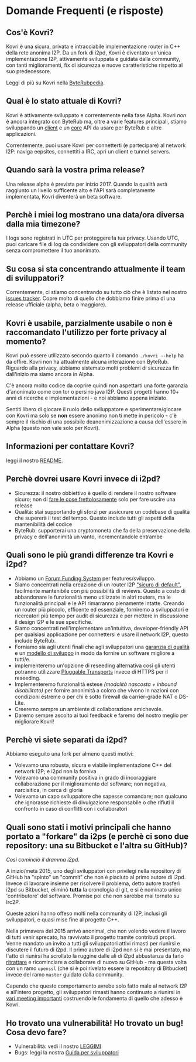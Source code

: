 # Domande Frequenti (e risposte)

## Cos'è Kovri?
Kovri è una sicura, privata e intracciabile implementazione router in C++ della rete anonima I2P. Da un fork di i2pd, Kovri è diventato un'unica implementazione I2P, attivamente sviluppata e guidata dalla community, con tanti miglioramenti, fix di sicurezza e nuove caratteristiche rispetto al suo predecessore.

Leggi di più su Kovri nella [ByteRubpedia](https://getmonero.org/resources/moneropedia/kovri).

## Qual è lo stato attuale di Kovri?
Kovri è attivamente sviluppato e correntemente nella fase Alpha. Kovri *non* è ancora integrato con ByteRub ma, oltre a varie features principali, stiamo sviluppando un [client](https://github.com/byterubpay/kovri/issues/351) e un [core](https://github.com/byterubpay/kovri/issues/350) API da usare per ByteRub e altre applicazioni.

Correntemente, puoi usare Kovri per connetterti (e partecipare) al network I2P: naviga eepsites, connettiti a IRC, apri un client e tunnel servers.

## Quando sarà la vostra prima release?
Una release alpha è prevista per inizio 2017. Quando la qualità avrà raggiunto un livello sufficente alto e l'API sarà completamente implementata, Kovri diventerà un beta software.

## Perchè i miei log mostrano una data/ora diversa dalla mia timezone?
I logs sono registrati in UTC per proteggere la tua privacy. Usando UTC, puoi caricare file di log da condividere con gli sviluppatori della community senza compromettere il tuo anonimato.

## Su cosa si sta concentrando attualmente il team di sviluppatori?
Correntemente, ci stiamo concentrando su tutto ciò che è listato nel nostro [issues tracker](https://github.com/byterubpay/kovri/issues/). Copre molto di quello che dobbiamo finire prima di una release ufficiale (alpha, beta o maggiore).

## Kovri è usabile, parzialmente usabile o non è raccomandato l'utilizzo per forte privacy al momento?
Kovri può essere utilizzato secondo quanto il comando ```./kovri --help``` ha da offire. Kovri non ha attualmente alcuna interazione con ByteRub. Riguardo alla privacy, abbiamo sistemato molti problemi di sicurezza fin dall'inizio ma siamo ancora in Alpha.

C'è ancora molto codice da coprire quindi non aspettarti una forte garanzia d'anonimato come con tor o persino java I2P. Questi progetti hanno 10+ anni di ricerche e implementazioni - e noi abbiamo appena iniziato.

Sentiti libero di giocare il ruolo dello sviluppatore e sperimentare/giocare con Kovri ma solo se **non** essere anonimo non ti mette in pericolo - c'è sempre il rischio di una possibile deanonimizzazione a causa dell'essere in Alpha (questo non vale solo per Kovri).

## Informazioni per contattare Kovri?
leggi il nostro [README](https://github.com/byterubpay/kovri/blob/master/README.md).

## Perchè dovrei usare Kovri invece di i2pd?
- Sicurezza: il nostro obbiettivo è quello di rendere il nostro software sicuro; non di [fare le cose frettolosamente](https://github.com/byterubpay/kovri/issues/65) solo per fare uscire una release
- Qualità: stai supportando gli sforzi per assicurare un codebase di qualità che supererà il test del tempo. Questo include tutti gli aspetti della mantenibilità del codice
- ByteRub: supporterai una cryptomoneta che fa della preservazione della privacy e dell'anonimità un vanto, incrementandole entrambe

## Quali sono le più grandi differenze tra Kovri e i2pd?

- Abbiamo un [Forum Funding System](https://forum.getmonero.org/8/funding-required) per features/sviluppo.
- Siamo concentrati nella creazione di un router I2P ["sicuro di default"](http://www.openbsd.org/security.html), facilmente mantenibile con più possibilità di reviews. Questo a costo di abbandonare le funzionalità meno utilizzate in altri routers, ma le funzionalità principali e le API rimarranno pienamente intatte. Creando un router più piccolo, efficente ed essenziale, forniremo a sviluppatori e ricercatori più tempo per audit di sicurezza e per mettere in discussione il design I2P e le sue specifiche.
- Siamo concentrati nell'implementare un'intuitiva, developer-friendly API per qualsiasi applicazione per connettersi e usare il network I2P, questo include ByteRub.
- Forniamo sia agli utenti finali che agli sviluppatori una [garanzia di qualità](https://github.com/byterubpay/kovri/issues/58) e un [modello di sviluppo](https://github.com/byterubpay/kovri-docs/blob/master/i18n/it/contributing.md) in modo da fornire un software migliore a tutti/e.
- implementeremo un'opzione di reseeding alternativa così gli utenti potranno utilizzare [Pluggable Transports](https://www.torproject.org/docs/pluggable-transports.html.en) invece di HTTPS per il reseeding.
- Implementeremo funzionalità estese *(modalità nascosta + inbound disabilitato)* per fornire anonimità a coloro che vivono in nazioni con condizioni estreme o per chi è sotto firewall da carrier-grade NAT o DS-Lite.
- Creeremo sempre un ambiente di collaborazione amichevole.
- Daremo sempre ascolto ai tuoi feedback e faremo del nostro meglio per migliorare Kovri!

## Perchè vi siete separati da i2pd?

Abbiamo eseguito una fork per almeno questi motivi:

- Volevamo una robusta, sicura e viabile implementazione C++ del network I2P; e i2pd non la forniva
- Volevamo una community positiva in grado di incoraggiare collaborazione per il miglioramento del software; non negativa, narcisitica, in cerca di gloria
- Volevamo un capo sviluppatore che sapesse comandare; non qualcuno che ignorasse richieste di divulgazione responsabile o che  rifiuti il confronto in caso di conflitti con i collaboratori

## Quali sono stati i motivi principali che hanno portato a "forkare" da i2ps (e perchè ci sono due repository: una su Bitbucket e l'altra su GitHub)?

*Così cominciò il dramma i2pd*.

A inizio/metà 2015, uno degli sviluppatori con privilegi nella repository di GitHub ha "spinto" un "commit" che non è piaciuto al primo autore di i2pd. Invece di lavorare insieme per risolvere il problema, detto autore trasferì i2pd su Bitbucket, eliminò **tutta** la cronologia di git, e si è nominato unico 'contributore' del software. Promise poi che non sarebbe mai tornato su Irc2P.

Queste azioni hanno offeso molti nella community di I2P, inclusi gli sviluppatori, e quasi mise fine al progetto C++.

Nella primavera del 2015 arrivò anonimal, che non volendo vedere il lavoro di tutti venir sprecato, ha ravvivato il progetto tramite contributi propri. Venne mandato un invito a tutti gli sviluppatori attivi rimasti per riunirsi e discutere il futuro di i2pd. Il primo autore di i2pd non si è mai presentato, ma l'atto di riunirsi ha scrollato la ruggine dalle ali di i2pd abbastanza da farlo [ritrattare](https://github.com/PurpleI2P/i2pd/issues/279) e ricominciare a collaborare di nuovo su GitHub - ma questa volta con un ramo ```openssl``` (che si è poi rivelato essere la repository di Bitbucket) invece del ramo ```master``` guidato dalla community.

Capendo che questo comportamento avrebe solo fatto male al network I2P e all'intero progetto, gli sviluppatori rimasti hanno continuato a riunirsi in [vari meeting importanti](https://github.com/byterubpay/kovri/issues/47) costruendo le fondamenta di quello che adesso è Kovri.

## Ho trovato una vulnerabilità! Ho trovato un bug! Cosa devo fare?
- Vulnerabilità: vedi il nostro [LEGGIMI](https://github.com/byterubpay/kovri/blob/master/README.md)
- Bugs: leggi la nostra [Guida per sviluppatori](https://github.com/byterubpay/kovri-docs/blob/master/i18n/it/developer_guide.md)
